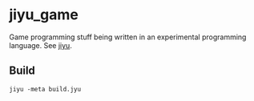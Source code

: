 # jiyu_game
Game programming stuff being written in an experimental programming language. See [jiyu](https://github.com/machinamentum/jiyu).

## Build
```
jiyu -meta build.jyu
```

